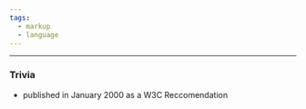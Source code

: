 ```yaml
---
tags:
  - markup
  - language
---
```

---

### Trivia

- published in January 2000 as a W3C Reccomendation